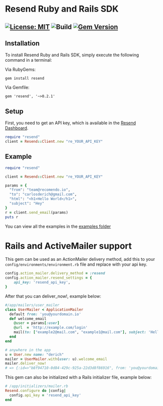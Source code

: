 # Resend Ruby and Rails SDK

[![License: MIT](https://img.shields.io/badge/License-MIT-blue.svg)](https://opensource.org/licenses/MIT)
![Build](https://github.com/drish/resend-ruby/actions/workflows/build.yml/badge.svg)
[![Gem Version](https://badge.fury.io/rb/resend.svg)](https://badge.fury.io/rb/resend)
---

## Installation

To install Resend Ruby and Rails SDK, simply execute the following command in a terminal:

Via RubyGems:
```
gem install resend
```

Via Gemfile:
```
gem 'resend', '~>0.2.1'
```

## Setup

First, you need to get an API key, which is available in the [Resend Dashboard](https://resend.com).

```ruby
require "resend"
client = Resend::Client.new "re_YOUR_API_KEY"
```

## Example

```rb
require "resend"

client = Resend::Client.new "re_YOUR_API_KEY"

params = {
  "from": "team@recomendo.io",
  "to": "carlosderich@gmail.com",
  "html": "<h1>Hello World</h1>",
  "subject": "Hey"
}
r = client.send_email(params)
puts r
```

You can view all the examples in the [examples folder](https://github.com/drish/resend-ruby/tree/main/examples)


# Rails and ActiveMailer support

This gem can be used as an ActionMailer delivery method, add this to your `config/environments/environment.rb` file and replace with your api key.

```ruby
config.action_mailer.delivery_method = :resend
config.action_mailer.resend_settings = {
    api_key: 'resend_api_key',
}
```

After that you can deliver_now!, example below:

```ruby
#/app/mailers/user_mailer
class UserMailer < ApplicationMailer
  default from: 'you@yourdomain.io'
  def welcome_email
    @user = params[:user]
    @url  = 'http://example.com/login'
    mail(to: ["example2@mail.com", "example1@mail.com"], subject: 'Hello from Resend')
  end
end

# anywhere in the app
u = User.new name: "derich"
mailer = UserMailer.with(user: u).welcome_email
mailer.deliver_now!
# => {:id=>"b8f94710-0d84-429c-925a-22d3d8f86916", from: 'you@yourdomain.io', to: ["example2@mail.com", "example1@mail.com"]}
```

This gem can also be initialized with a Rails initializer file, example below:

```ruby
# /app/initializers/mailer.rb
Resend.configure do |config|
  config.api_key = 'resend_api_key'
end
```
